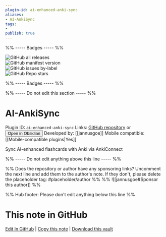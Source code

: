 ```yaml
---
plugin-id: ai-enhanced-anki-sync
aliases:
- AI-AnkiSync
tags: 
- 
publish: true
---
```


%% ----- Badges ----- %%

![GitHub all releases](https://img.shields.io/github/downloads/jannusgoe/obsidian-ankisync/total?color=573E7A&logo=github&style=for-the-badge)   
![GitHub manifest version](https://img.shields.io/github/manifest-json/v/jannusgoe/obsidian-ankisync?color=573E7A&logo=github&style=for-the-badge)   
![GitHub issues by-label](https://img.shields.io/github/issues/jannusgoe/obsidian-ankisync/help%20wanted?color=573E7A&logo=github&style=for-the-badge)   
![GitHub Repo stars](https://img.shields.io/github/stars/jannusgoe/obsidian-ankisync?color=573E7A&logo=github&style=for-the-badge)

%% ----- Badges ----- %%

%% ----- Do not edit this section ----- %%

# AI-AnkiSync

Plugin ID: `ai-enhanced-anki-sync`
Links: [GitHub repository](https://github.com/jannusgoe/obsidian-ankisync) or [<button id=HH>Open in Obsidian</button>](obsidian://show-plugin?id=ai-enhanced-anki-sync)
Developed by: [[jannusgoe]]
Mobile compatible: [[Mobile-compatible plugins|Yes]]

Sync AI-enhanced flashcards with Anki via AnkiConnect

%% ----- Do not edit anything above this line ----- %% 

%% Does the repository or author have any sponsoring links? Uncomment the next line and add them to the author's note. If they don't, please delete the placeholder tag: #placeholder/author %%
%% ![[jannusgoe#Sponsor this author]] %%

%% Hub footer: Please don't edit anything below this line %%

# This note in GitHub

<span class="git-footer">[Edit In GitHub](https://github.dev/obsidian-community/obsidian-hub/blob/main/02%20-%20Community%20Expansions/02.05%20All%20Community%20Expansions/Plugins/ai-enhanced-anki-sync.md "git-hub-edit-note") | [Copy this note](https://raw.githubusercontent.com/obsidian-community/obsidian-hub/main/02%20-%20Community%20Expansions/02.05%20All%20Community%20Expansions/Plugins/ai-enhanced-anki-sync.md "git-hub-copy-note") | [Download this vault](https://github.com/obsidian-community/obsidian-hub/archive/refs/heads/main.zip "git-hub-download-vault") </span>
